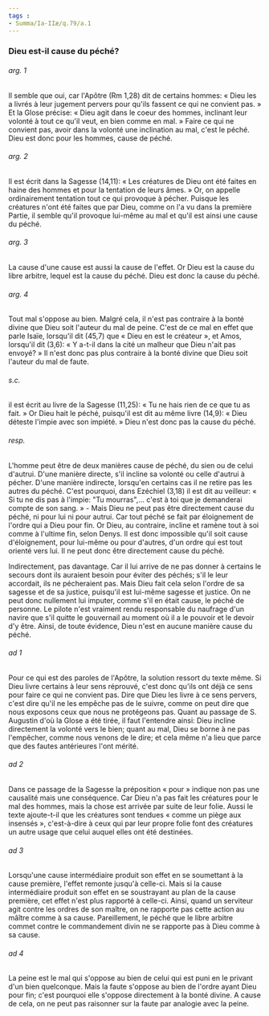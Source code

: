 ```yaml
---
tags : 
- Summa/Ia-IIæ/q.79/a.1
---
```


### Dieu est-il cause du péché?

###### arg. 1
Il semble que oui, car l'Apôtre (Rm 1,28) dit de certains hommes: « Dieu les a livrés à leur jugement pervers pour qu'ils fassent ce qui ne convient pas. » Et la Glose précise: « Dieu agit dans le coeur des hommes, inclinant leur volonté à tout ce qu'il veut, en bien comme en mal. » Faire ce qui ne convient pas, avoir dans la volonté une inclination au mal, c'est le péché. Dieu est donc pour les hommes, cause de péché. 

###### arg. 2
Il est écrit dans la Sagesse (14,11): « Les créatures de Dieu ont été faites en haine des hommes et pour la tentation de leurs âmes. » Or, on appelle ordinairement tentation tout ce qui provoque à pécher. Puisque les créatures n'ont été faites que par Dieu, comme on l'a vu dans la première Partie, il semble qu'il provoque lui-même au mal et qu'il est ainsi une cause du péché. 

###### arg. 3
La cause d'une cause est aussi la cause de l'effet. Or Dieu est la cause du libre arbitre, lequel est la cause du péché. Dieu est donc la cause du péché. 

###### arg. 4
Tout mal s'oppose au bien. Malgré cela, il n'est pas contraire à la bonté divine que Dieu soit l'auteur du mal de peine. C'est de ce mal en effet que parle Isaïe, lorsqu'il dit (45,7) que « Dieu en est le créateur », et Amos, lorsqu'il dit (3,6): « Y a-t-il dans la cité un malheur que Dieu n'ait pas envoyé? » Il n'est donc pas plus contraire à la bonté divine que Dieu soit l'auteur du mal de faute. 

###### s.c.
il est écrit au livre de la Sagesse (11,25): « Tu ne hais rien de ce que tu as fait. » Or Dieu hait le péché, puisqu'il est dit au même livre (14,9): « Dieu déteste l'impie avec son impiété. » Dieu n'est donc pas la cause du péché. 

###### resp.
L'homme peut être de deux manières cause de péché, du sien ou de celui d'autrui. D'une manière directe, s'il incline sa volonté ou celle d'autrui à pécher. D'une manière indirecte, lorsqu'en certains cas il ne retire pas les autres du péché. C'est pourquoi, dans Ezéchiel (3,18) il est dit au veilleur: « Si tu ne dis pas à l'impie: "Tu mourras",... c'est à toi que je demanderai compte de son sang. » - Mais Dieu ne peut pas être directement cause du péché, ni pour lui ni pour autrui. Car tout péché se fait par éloignement de l'ordre qui a Dieu pour fin. Or Dieu, au contraire, incline et ramène tout à soi comme à l'ultime fin, selon Denys. Il est donc impossible qu'il soit cause d'éloignement, pour lui-même ou pour d'autres, d'un ordre qui est tout orienté vers lui. Il ne peut donc être directement cause du péché. 

Indirectement, pas davantage. Car il lui arrive de ne pas donner à certains le secours dont ils auraient besoin pour éviter des péchés; s'il le leur accordait, ils ne pécheraient pas. Mais Dieu fait cela selon l'ordre de sa sagesse et de sa justice, puisqu'il est lui-même sagesse et justice. On ne peut donc nullement lui imputer, comme s'il en était cause, le péché de personne. Le pilote n'est vraiment rendu responsable du naufrage d'un navire que s'il quitte le gouvernail au moment où il a le pouvoir et le devoir d'y être. Ainsi, de toute évidence, Dieu n'est en aucune manière cause du péché. 

###### ad 1
Pour ce qui est des paroles de l'Apôtre, la solution ressort du texte même. Si Dieu livre certains à leur sens réprouvé, c'est donc qu'ils ont déjà ce sens pour faire ce qui ne convient pas. Dire que Dieu les livre à ce sens pervers, c'est dire qu'il ne les empêche pas de le suivre, comme on peut dire que nous exposons ceux que nous ne protégeons pas. Quant au passage de S. Augustin d'où la Glose a été tirée, il faut l'entendre ainsi: Dieu incline directement la volonté vers le bien; quant au mal, Dieu se borne à ne pas l'empêcher, comme nous venons de le dire; et cela même n'a lieu que parce que des fautes antérieures l'ont mérité. 

###### ad 2
Dans ce passage de la Sagesse la préposition « pour » indique non pas une causalité mais une conséquence. Car Dieu n'a pas fait les créatures pour le mal des hommes, mais la chose est arrivée par suite de leur folie. Aussi le texte ajoute-t-il que les créatures sont tendues « comme un piège aux insensés », c'est-à-dire à ceux qui par leur propre folie font des créatures un autre usage que celui auquel elles ont été destinées. 

###### ad 3
Lorsqu'une cause intermédiaire produit son effet en se soumettant à la cause première, l'effet remonte jusqu'à celle-ci. Mais si la cause intermédiaire produit son effet en se soustrayant au plan de la cause première, cet effet n'est plus rapporté à celle-ci. Ainsi, quand un serviteur agit contre les ordres de son maître, on ne rapporte pas cette action au mâître comme à sa cause. Pareillement, le péché que le libre arbitre commet contre le commandement divin ne se rapporte pas à Dieu comme à sa cause. 

###### ad 4
La peine est le mal qui s'oppose au bien de celui qui est puni en le privant d'un bien quelconque. Mais la faute s'oppose au bien de l'ordre ayant Dieu pour fin; c'est pourquoi elle s'oppose directement à la bonté divine. A cause de cela, on ne peut pas raisonner sur la faute par analogie avec la peine. 

